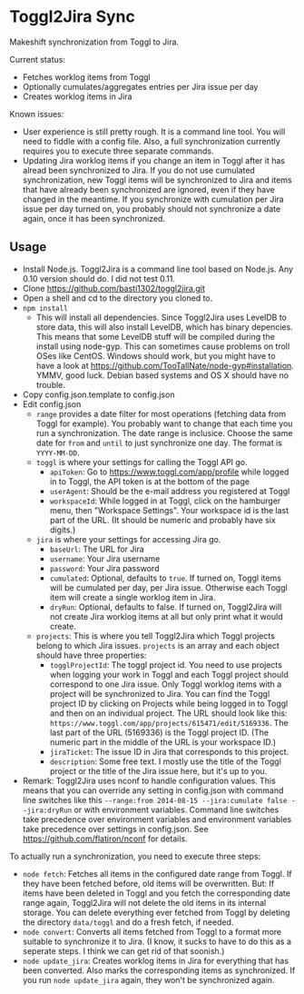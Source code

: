 Toggl2Jira Sync
===============

Makeshift synchronization from Toggl to Jira.

Current status: 

* Fetches worklog items from Toggl
* Optionally cumulates/aggregates entries per Jira issue per day
* Creates worklog items in Jira

Known issues:

* User experience is still pretty rough. It is a command line tool. You will need to fiddle with a config file. Also, a full synchronization currently requires you to execute three separate commands. 
* Updating Jira worklog items if you change an item in Toggl after it has alread been synchronized to Jira. If you do not use cumulated synchronization, new Toggl items will be synchronized to Jira and items that have already been synchronized are ignored, even if they have changed in the meantime. If you synchronize with cumulation per Jira issue per day turned on, you probably should not synchronize a date again, once it has been synchronized.

Usage
-----

* Install Node.js. Toggl2Jira is a command line tool based on Node.js. Any 0.10 version should do. I did not test 0.11.
* Clone https://github.com/basti1302/toggl2jira.git
* Open a shell and cd to the directory you cloned to.
* `npm install`
    * This will install all dependencies. Since Toggl2Jira uses LevelDB to store data, this will also install LevelDB, which has binary depencies. This means that some LevelDB stuff will be compiled during the install using node-gyp. This can sometimes cause problems on troll OSes like CentOS. Windows should work, but you might have to have a look at https://github.com/TooTallNate/node-gyp#installation. YMMV, good luck. Debian based systems and OS X should have no trouble.
* Copy config.json.template to config.json
* Edit config.json
    * `range` provides a date filter for most operations (fetching data from Toggl for example). You probably want to change that each time you run a synchronization. The date range is inclusice. Choose the same date for `from` and `until` to just synchronize one day. The format is `YYYY-MM-DD`.
    * `toggl` is where your settings for calling the Toggl API go. 
        * `apiToken`: Go to https://www.toggl.com/app/profile while logged in to Toggl, the API token is at the bottom of the page
        * `userAgent`: Should be the e-mail address you registered at Toggl
        * `workspaceId`: While logged in at Toggl, click on the hamburger menu, then "Workspace Settings". Your workspace id is the last part of the URL. (It should be numeric and probably have six digits.)
    * `jira` is where your settings for accessing Jira go.
        * `baseUrl`: The URL for Jira
        * `username`: Your Jira username
        * `password`: Your Jira password
        * `cumulated`: Optional, defaults to `true`. If turned on, Toggl items will be cumulated per day, per Jira issue. Otherwise each Toggl item will create a single worklog item in Jira.
        * `dryRun`: Optional, defaults to false. If turned on, Toggl2Jira will not create Jira worklog items at all but only print what it would create.
    * `projects`: This is where you tell Toggl2Jira which Toggl projects belong to which Jira issues. `projects` is an array and each object should have three properties:
        * `togglProjectId`: The toggl project id. You need to use projects when logging your work in Toggl and each Toggl project should correspond to one Jira issue. Only Toggl worklog items with a project will be synchronized to Jira. You can find the Toggl project ID by clicking on Projects while being logged in to Toggl and then on an individual project. The URL should look like this: `https://www.toggl.com/app/projects/615471/edit/5169336`. The last part of the URL (5169336) is the Toggl project ID. (The numeric part in the middle of the URL is your workspace ID.)
        * `jiraTicket`: The issue ID in Jira that corresponds to this project.
        * `description`: Some free text. I mostly use the title of the Toggl project or the title of the Jira issue here, but it's up to you.
* Remark: Toggl2Jira uses nconf to handle configuration values. This means that you can override any setting in config.json with command line switches like this `--range:from 2014-08-15 --jira:cumulate false --jira:dryRun` or with environment variables. Command line switches take precedence over environment variables and environment variables take precedence over settings in config.json. See https://github.com/flatiron/nconf for details.

To actually run a synchronization, you need to execute three steps:

* `node fetch`: Fetches all items in the configured date range from Toggl. If they have been fetched before, old items will be overwritten. But: If items have been deleted in Toggl and you fetch the corresponding date range again, Toggl2Jira will not delete the old items in its internal storage. You can delete everything ever fetched from Toggl by deleting the directory `data/toggl` and do a fresh fetch, if needed.
* `node convert`: Converts all items fetched from Toggl to a format more suitable to synchronize it to Jira. (I know, it sucks to have to do this as a seperate steps. I think we can get rid of that soonish.)
* `node update_jira`: Creates worklog items in Jira for everything that has been converted. Also marks the corresponding items as synchronized. If you run `node update_jira` again, they won't be synchronized again.